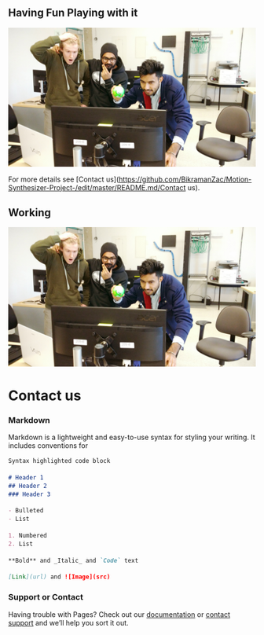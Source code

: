 ## Having Fun Playing with it
![Image](https://github.com/BikramanZac/Motion-Synthesizer-Project-/blob/master/Motion%20Excitement.jpg?raw=true)

For more details see [Contact us](https://github.com/BikramanZac/Motion-Synthesizer-Project-/edit/master/README.md/Contact us).

## Working 
![alt tag](https://github.com/BikramanZac/Motion-Synthesizer-Project-/blob/master/Motion%20Excitement.jpg?raw=true)

# Contact us
### Markdown

Markdown is a lightweight and easy-to-use syntax for styling your writing. It includes conventions for

```markdown
Syntax highlighted code block

# Header 1
## Header 2
### Header 3

- Bulleted
- List

1. Numbered
2. List

**Bold** and _Italic_ and `Code` text

[Link](url) and ![Image](src)
```


### Support or Contact

Having trouble with Pages? Check out our [documentation](https://help.github.com/categories/github-pages-basics/) or [contact support](https://github.com/contact) and we’ll help you sort it out.
